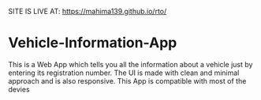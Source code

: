 SITE IS LIVE AT:
https://mahima139.github.io/rto/

# Vehicle-Information-App
This is a Web App which tells you all the information about a vehicle just by entering its registration number. The UI is made with clean and minimal approach and is also responsive. This App is compatible with most of the devies



